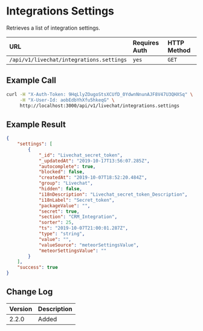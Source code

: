 # Integrations Settings

Retrieves a list of integration settings.

| URL | Requires Auth | HTTP Method |
| :--- | :--- | :--- |
| `/api/v1/livechat/integrations.settings` | `yes` | `GET` |

## Example Call

```bash
curl -H "X-Auth-Token: 9HqLlyZOugoStsXCUfD_0YdwnNnunAJF8V47U3QHXSq" \
     -H "X-User-Id: aobEdbYhXfu5hkeqG" \
     http://localhost:3000/api/v1/livechat/integrations.settings
```

## Example Result

```json
{
    "settings": [
        {
            "_id": "Livechat_secret_token",
            "_updatedAt": "2019-10-17T13:56:07.285Z",
            "autocomplete": true,
            "blocked": false,
            "createdAt": "2019-10-07T18:52:20.484Z",
            "group": "Livechat",
            "hidden": false,
            "i18nDescription": "Livechat_secret_token_Description",
            "i18nLabel": "Secret_token",
            "packageValue": "",
            "secret": true,
            "section": "CRM_Integration",
            "sorter": 25,
            "ts": "2019-10-07T21:00:01.287Z",
            "type": "string",
            "value": "",
            "valueSource": "meteorSettingsValue",
            "meteorSettingsValue": ""
        }
    ],
    "success": true
}
```

## Change Log

| Version | Description |
| :--- | :--- |
| 2.2.0 | Added |
